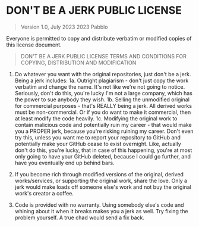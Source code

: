 # DON'T BE A JERK PUBLIC LICENSE

> Version 1.0, July 2023
> 2023 Pabblo

Everyone is permitted to copy and distribute verbatim or modified
copies of this license document.

> DON'T BE A JERK PUBLIC LICENSE
> TERMS AND CONDITIONS FOR COPYING, DISTRIBUTION AND MODIFICATION

1. Do whatever you want with the original repositories, just don't be a jerk.
  Being a jerk includes:
1a. Outright plagiarism - don't just copy the work verbatim and change the name. It's not like we're not going to notice. Seriously, don't do this, you're lucky I'm not a large company,
  which has the power to sue anybody they wish.
1b. Selling the unmodified original for commercial purposes - that's REALLY being a jerk. All derived works must be non-commercial. Or if you do want to make it commercial,
  then at least modify the code heavily.
1c. Modifying the original work to contain malicious code and potentially ruin my career - that would make you a PROPER jerk, because you're risking ruining my career.
  Don't even try this, unless you want me to report your repository to GitHub and potentially make your GitHub cease to exist overnight. Like, actually don't do this, you're lucky, that
  in case of this happening, you're at most only going to have your GitHub deleted, because I could go further, and have you eventually end up behind bars.

2. If you become rich through modified versions of the original, derived works/services, or supporting the original work, share the love. Only a jerk would make loads off someone else's
work and not buy the original work's creator a coffee.

3. Code is provided with no warranty. Using somebody else's code and whining about it when it breaks makes you a jerk as well. Try fixing the problem yourself. A true chad would send
a fix back.
